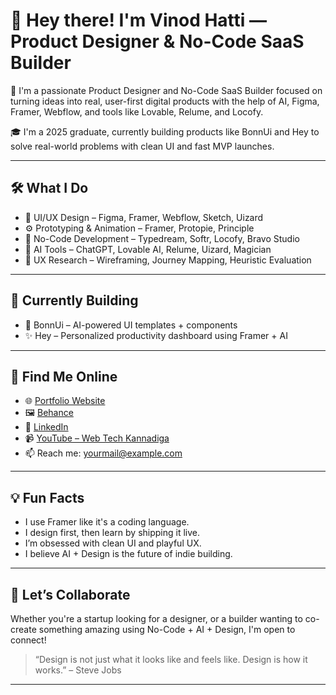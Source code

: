 # 👋 Hey there! I'm Vinod Hatti — Product Designer & No-Code SaaS Builder

🚀 I'm a passionate Product Designer and No-Code SaaS Builder focused on turning ideas into real, user-first digital products with the help of AI, Figma, Framer, Webflow, and tools like Lovable, Relume, and Locofy.

🎓 I'm a 2025 graduate, currently building products like BonnUi and Hey to solve real-world problems with clean UI and fast MVP launches.

---

## 🛠️ What I Do
- 🎨 UI/UX Design – Figma, Framer, Webflow, Sketch, Uizard
- ⚙️ Prototyping & Animation – Framer, Protopie, Principle
- 🚀 No-Code Development – Typedream, Softr, Locofy, Bravo Studio
- 🤖 AI Tools – ChatGPT, Lovable AI, Relume, Uizard, Magician
- 🧠 UX Research – Wireframing, Journey Mapping, Heuristic Evaluation

---

## 🧪 Currently Building
- 🔧 BonnUi – AI-powered UI templates + components
- ✨ Hey – Personalized productivity dashboard using Framer + AI


---

## 🔗 Find Me Online
- 🌐 [Portfolio Website](https://your-portfolio-link.com)
- 🖼️ [Behance](https://behance.net/yourprofile)
- 💼 [LinkedIn](https://linkedin.com/in/yourprofile)
- 📹 [YouTube – Web Tech Kannadiga](https://youtube.com/@webtechkannadiga)
- 📫 Reach me: yourmail@example.com 

---

## 💡 Fun Facts
- I use Framer like it's a coding language.
- I design first, then learn by shipping it live.
- I’m obsessed with clean UI and playful UX.
- I believe AI + Design is the future of indie building.

---

## 🚀 Let’s Collaborate
Whether you're a startup looking for a designer, or a builder wanting to co-create something amazing using No-Code + AI + Design, I'm open to connect!

> “Design is not just what it looks like and feels like. Design is how it works.” – Steve Jobs

---
